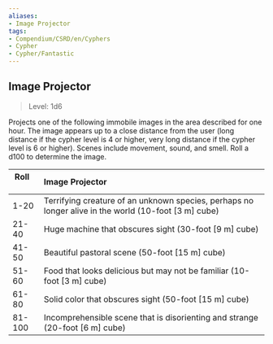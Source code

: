 ```yaml
---
aliases:
- Image Projector
tags:
- Compendium/CSRD/en/Cyphers
- Cypher
- Cypher/Fantastic
---
```


  
## Image Projector  
>Level: 1d6  
  
Projects one of the following immobile images in the area described for one hour. The image appears up to a close distance from the user (long distance if the cypher level is 4 or higher, very long distance if the cypher level is 6 or higher). Scenes include movement, sound, and smell. Roll a d100 to determine the image.  

|  Roll &nbsp; &nbsp; &nbsp; | Image Projector  |  
| ------------- | :----------- |  
| 1-20 | Terrifying creature of an unknown species, perhaps no longer alive in the world (10-foot [3 m] cube) |  
| 21-40 | Huge machine that obscures sight (30-foot [9 m] cube) |  
| 41-50 | Beautiful pastoral scene (50-foot [15 m] cube) |  
| 51-60 | Food that looks delicious but may not be familiar (10-foot [3 m] cube) |  
| 61-80 | Solid color that obscures sight (50-foot [15 m] cube) |  
| 81-100 | Incomprehensible scene that is disorienting and strange (20-foot [6 m] cube) |